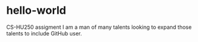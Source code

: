 # hello-world
CS-HU250 assigment
I am a man of many talents looking to expand those talents to include GitHub user.
